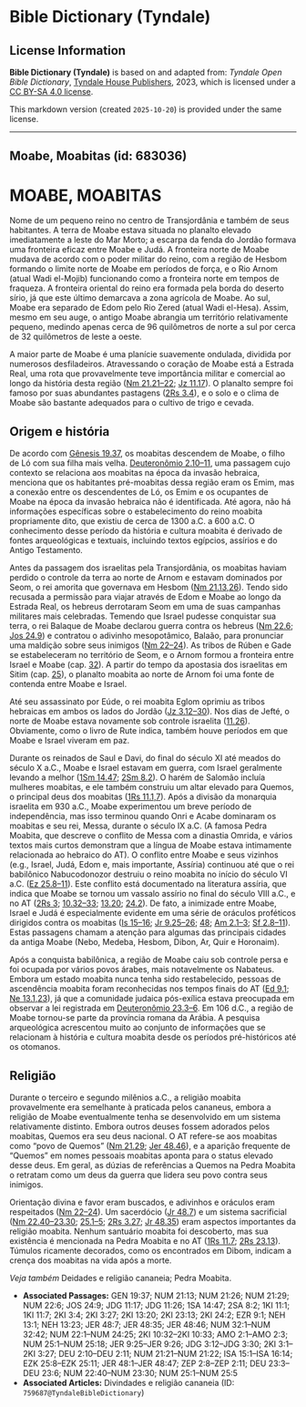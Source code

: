 # Bible Dictionary (Tyndale)

## License Information

**Bible Dictionary (Tyndale)** is based on and adapted from: _Tyndale Open Bible Dictionary_, [Tyndale House Publishers](https://tyndaleopenresources.com/), 2023, which is licensed under a [CC BY-SA 4.0 license](https://creativecommons.org/licenses/by-sa/4.0/legalcode.en).

This markdown version (created `2025-10-20`) is provided under the same license.



--------------------------------

## Moabe, Moabitas (id: 683036)

MOABE, MOABITAS
===============

Nome de um pequeno reino no centro de Transjordânia e também de seus habitantes. A terra de Moabe estava situada no planalto elevado imediatamente a leste do Mar Morto; a escarpa da fenda do Jordão formava uma fronteira eficaz entre Moabe e Judá. A fronteira norte de Moabe mudava de acordo com o poder militar do reino, com a região de Hesbom formando o limite norte de Moabe em períodos de força, e o Rio Arnom (atual Wadi el\-Mojib) funcionando como a fronteira norte em tempos de fraqueza. A fronteira oriental do reino era formada pela borda do deserto sírio, já que este último demarcava a zona agrícola de Moabe. Ao sul, Moabe era separado de Edom pelo Rio Zered (atual Wadi el\-Hesa). Assim, mesmo em seu auge, o antigo Moabe abrangia um território relativamente pequeno, medindo apenas cerca de 96 quilômetros de norte a sul por cerca de 32 quilômetros de leste a oeste.

A maior parte de Moabe é uma planície suavemente ondulada, dividida por numerosos desfiladeiros. Atravessando o coração de Moabe está a Estrada Real, uma rota que provavelmente teve importância militar e comercial ao longo da história desta região ([Nm 21\.21–22](https://ref.ly/Num21:21-Num21:22); [Jz 11\.17](https://ref.ly/Judg11:17)). O planalto sempre foi famoso por suas abundantes pastagens ([2Rs 3\.4](https://ref.ly/2Kgs3:4)), e o solo e o clima de Moabe são bastante adequados para o cultivo de trigo e cevada.

Origem e história
-----------------

De acordo com [Gênesis 19\.37](https://ref.ly/Gen19:37), os moabitas descendem de Moabe, o filho de Ló com sua filha mais velha. [Deuteronômio 2\.10–11](https://ref.ly/Deut2:10-Deut2:11), uma passagem cujo contexto se relaciona aos moabitas na época da invasão hebraica, menciona que os habitantes pré\-moabitas dessa região eram os Emim, mas a conexão entre os descendentes de Ló, os Emim e os ocupantes de Moabe na época da invasão hebraica não é identificada. Até agora, não há informações específicas sobre o estabelecimento do reino moabita propriamente dito, que existiu de cerca de 1300 a.C. a 600 a.C. O conhecimento desse período da história e cultura moabita é derivado de fontes arqueológicas e textuais, incluindo textos egípcios, assírios e do Antigo Testamento.

Antes da passagem dos israelitas pela Transjordânia, os moabitas haviam perdido o controle da terra ao norte de Arnom e estavam dominados por Seom, o rei amorita que governava em Hesbom ([Nm 21\.13,26](https://ref.ly/Num21:13,Num21:26)). Tendo sido recusada a permissão para viajar através de Edom e Moabe ao longo da Estrada Real, os hebreus derrotaram Seom em uma de suas campanhas militares mais celebradas. Temendo que Israel pudesse conquistar sua terra, o rei Balaque de Moabe declarou guerra contra os hebreus ([Nm 22\.6](https://ref.ly/Num22:6); [Jos 24\.9](https://ref.ly/Josh24:9)) e contratou o adivinho mesopotâmico, Balaão, para pronunciar uma maldição sobre seus inimigos ([Nm 22–24](https://ref.ly/Num22:1-Num24:25)). As tribos de Rúben e Gade se estabeleceram no território de Seom, e o Arnom formou a fronteira entre Israel e Moabe (cap. [32](https://ref.ly/Num32:1-Num32:42)). A partir do tempo da apostasia dos israelitas em Sitim (cap. [25](https://ref.ly/Num25:1-Num25:18)), o planalto moabita ao norte de Arnom foi uma fonte de contenda entre Moabe e Israel.

Até seu assassinato por Eúde, o rei moabita Eglom oprimiu as tribos hebraicas em ambos os lados do Jordão ([Jz 3\.12–30](https://ref.ly/Judg3:12-Judg3:30)). Nos dias de Jefté, o norte de Moabe estava novamente sob controle israelita ([11\.26](https://ref.ly/Judg11:26)). Obviamente, como o livro de Rute indica, também houve períodos em que Moabe e Israel viveram em paz.

Durante os reinados de Saul e Davi, do final do século XI até meados do século X a.C., Moabe e Israel estavam em guerra, com Israel geralmente levando a melhor ([1Sm 14\.47](https://ref.ly/1Sam14:47); [2Sm 8\.2](https://ref.ly/2Sam8:2)). O harém de Salomão incluía mulheres moabitas, e ele também construiu um altar elevado para Quemos, o principal deus dos moabitas ([1Rs 11\.1,7](https://ref.ly/1Kgs11:1,1Kgs11:7)). Após a divisão da monarquia israelita em 930 a.C., Moabe experimentou um breve período de independência, mas isso terminou quando Onri e Acabe dominaram os moabitas e seu rei, Messa, durante o século IX a.C. (A famosa Pedra Moabita, que descreve o conflito de Messa com a dinastia Omrida, e vários textos mais curtos demonstram que a língua de Moabe estava intimamente relacionada ao hebraico do AT). O conflito entre Moabe e seus vizinhos (e.g., Israel, Judá, Edom e, mais importante, Assíria) continuou até que o rei babilônico Nabucodonozor destruiu o reino moabita no início do século VI a.C. ([Ez 25\.8–11](https://ref.ly/Ezek25:8-Ezek25:11)). Este conflito está documentado na literatura assíria, que indica que Moabe se tornou um vassalo assírio no final do século VIII a.C., e no AT ([2Rs 3](https://ref.ly/2Kgs3:1-2Kgs3:27); [10\.32–33](https://ref.ly/2Kgs10:32-2Kgs10:33); [13\.20](https://ref.ly/2Kgs13:20); [24\.2](https://ref.ly/2Kgs24:2)). De fato, a inimizade entre Moabe, Israel e Judá é especialmente evidente em uma série de oráculos proféticos dirigidos contra os moabitas ([Is 15–16](https://ref.ly/Isa15:1-Isa16:14); [Jr 9\.25–26](https://ref.ly/Jer9:25-Jer9:26); [48](https://ref.ly/Jer48:1-Jer48:47); [Am 2\.1–3](https://ref.ly/Amos2:1-Amos2:3); [Sf 2\.8–11](https://ref.ly/Zeph2:8-Zeph2:11)). Estas passagens chamam a atenção para algumas das principais cidades da antiga Moabe (Nebo, Medeba, Hesbom, Dibon, Ar, Quir e Horonaim).

Após a conquista babilônica, a região de Moabe caiu sob controle persa e foi ocupada por vários povos árabes, mais notavelmente os Nabateus. Embora um estado moabita nunca tenha sido restabelecido, pessoas de ascendência moabita foram reconhecidas nos tempos finais do AT ([Ed 9\.1](https://ref.ly/Ezra9:1); [Ne 13\.1,23](https://ref.ly/Neh13:1,Neh13:23)), já que a comunidade judaica pós\-exílica estava preocupada em observar a lei registrada em [Deuteronômio 23\.3–6](https://ref.ly/Deut23:3-Deut23:6). Em 106 d.C., a região de Moabe tornou\-se parte da província romana da Arábia. A pesquisa arqueológica acrescentou muito ao conjunto de informações que se relacionam à história e cultura moabita desde os períodos pré\-históricos até os otomanos.

Religião
--------

Durante o terceiro e segundo milênios a.C., a religião moabita provavelmente era semelhante à praticada pelos cananeus, embora a religião de Moabe eventualmente tenha se desenvolvido em um sistema relativamente distinto. Embora outros deuses fossem adorados pelos moabitas, Quemos era seu deus nacional. O AT refere\-se aos moabitas como “povo de Quemos” ([Nm 21\.29](https://ref.ly/Num21:29); [Jer 48\.46](https://ref.ly/Jer48:46)), e a aparição frequente de “Quemos” em nomes pessoais moabitas aponta para o status elevado desse deus. Em geral, as dúzias de referências a Quemos na Pedra Moabita o retratam como um deus da guerra que lidera seu povo contra seus inimigos.

Orientação divina e favor eram buscados, e adivinhos e oráculos eram respeitados ([Nm 22–24](https://ref.ly/Num22:1-Num24:25)). Um sacerdócio ([Jr 48\.7](https://ref.ly/Jer48:7)) e um sistema sacrificial ([Nm 22\.40–23\.30](https://ref.ly/Num22:40-Num23:30); [25\.1–5](https://ref.ly/Num25:1-Num25:5); [2Rs 3\.27](https://ref.ly/2Kgs3:27); [Jr 48\.35](https://ref.ly/Jer48:35)) eram aspectos importantes da religião moabita. Nenhum santuário moabita foi descoberto, mas sua existência é mencionada na Pedra Moabita e no AT ([1Rs 11\.7](https://ref.ly/1Kgs11:7); [2Rs 23\.13](https://ref.ly/2Kgs23:13)). Túmulos ricamente decorados, como os encontrados em Dibom, indicam a crença dos moabitas na vida após a morte.

*Veja também* Deidades e religião cananeia; Pedra Moabita.

* **Associated Passages:** GEN 19:37; NUM 21:13; NUM 21:26; NUM 21:29; NUM 22:6; JOS 24:9; JDG 11:17; JDG 11:26; 1SA 14:47; 2SA 8:2; 1KI 11:1; 1KI 11:7; 2KI 3:4; 2KI 3:27; 2KI 13:20; 2KI 23:13; 2KI 24:2; EZR 9:1; NEH 13:1; NEH 13:23; JER 48:7; JER 48:35; JER 48:46; NUM 32:1–NUM 32:42; NUM 22:1–NUM 24:25; 2KI 10:32–2KI 10:33; AMO 2:1–AMO 2:3; NUM 25:1–NUM 25:18; JER 9:25–JER 9:26; JDG 3:12–JDG 3:30; 2KI 3:1–2KI 3:27; DEU 2:10–DEU 2:11; NUM 21:21–NUM 21:22; ISA 15:1–ISA 16:14; EZK 25:8–EZK 25:11; JER 48:1–JER 48:47; ZEP 2:8–ZEP 2:11; DEU 23:3–DEU 23:6; NUM 22:40–NUM 23:30; NUM 25:1–NUM 25:5
* **Associated Articles:** Divindades e religião cananeia (ID: `759687@TyndaleBibleDictionary`)

